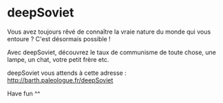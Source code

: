 # deepSoviet

Vous avez toujours rêvé de connaître la vraie nature du monde qui vous entoure ? C'est désormais possible !

Avec deepSoviet, découvrez le taux de communisme de toute chose, une lampe, un chat, votre petit frère etc.

deepSoviet vous attends à cette adresse : http://barth.paleologue.fr/deepSoviet

Have fun ^^
